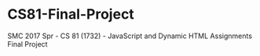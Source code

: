 # CS81-Final-Project
SMC 2017 Spr - CS 81 (1732) - JavaScript and Dynamic HTML Assignments Final Project
